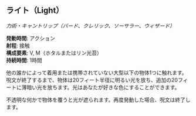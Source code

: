 ## ライト（Light）
*力術・キャントリップ（バード、クレリック、ソーサラー、ウィザード）*

**発動時間**: アクション  
**射程**: 接触  
**構成要素**: V, M（ホタルまたはリン光苔）  
**持続時間**: 1時間

他の誰かによって着用または携帯されていない大型以下の物体1つに触れます。呪文が終了するまで、物体は20フィート半径に明るい光を放ち、追加の20フィートに薄暗い光を放ちます。光はあなたが好きな色にすることができます。

不透明な何かで物体を覆うと光が遮られます。再度発動した場合、呪文は終了します。
